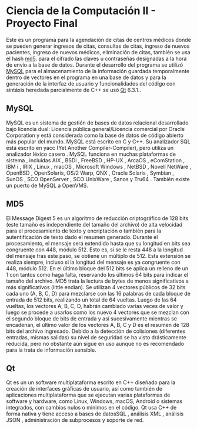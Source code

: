 # Ciencia de la Computación II - Proyecto Final
Este es un programa para la agendación de citas de centros médicos donde se pueden generar ingresos de citas, consultas de citas, ingreso de nuevos pacientes, 
ingreso de nuevos médicos, eliminación de citas, también se usa el hash [md5](#md5). para el cifrado las claves u contraseñas designadas a la hora de envío a la base de datos.
Durante el desarrollo del programa se utilizó [MySQL](#mysql) para el almacenamiento de la información guardada temporalmente dentro de vectores en el programa en una base de datos y para la generación
de la interfaz de usuario y funcionalidades del código con sintáxis heredada parcialmente de C++ se usó [Qt](#qt) 6.3.1.. 

## MySQL
MySQL es un sistema de gestión de bases de datos relacional desarrollado bajo licencia dual: Licencia pública general/Licencia comercial por Oracle Corporation 
y está considerada como la base de datos de código abierto más popular del mundo. MySQL está escrito en C y C++. Su analizador SQL está escrito en yacc (Yet Another Compiler-Compiler), pero utiliza un analizador léxico casero . MySQL funciona en muchas plataformas de sistema , incluidas AIX , BSDi , FreeBSD , HP-UX ,
ArcaOS , eComStation , IBM i , IRIX , Linux , macOS , Microsoft Windows , NetBSD , Novell NetWare , OpenBSD , OpenSolaris, OS/2 Warp, 
QNX , Oracle Solaris , Symbian , SunOS , SCO OpenServer , SCO UnixWare , Sanos y Tru64 . También existe un puerto de MySQL a OpenVMS.

## MD5
El Message Digest 5 es un algoritmo de reducción criptográfico de 128 bits (este tamaño es independiente del tamaño del archivo) de alta velocidad
para el procesamiento de texto y encriptación o también para la autentificación de texto dado el resumen generado. Durante el procesamiento, el mensaje será extendido hasta que
su longitud en bits sea congruente con 448, módulo 512. Esto es, si se le resta 448 a la longitud del mensaje tras este paso, se obtiene un múltiplo de 512. 
Esta extensión se realiza siempre, incluso si la longitud del mensaje es ya congruente con 448, módulo 512. En el último bloque del 512 bits se aplica un relleno de un 1 con tantos como haga falta, 
reservando los últimos 64 bits para indicar el tamaño del archivo. MD5 trata la lectura de bytes de menos significativos a más significativos (little endian).
Se utilizan 4 vectores públicos de 32 bits cada uno (A, B, C, D) para mezclarse con las 16 palabras de cada bloque de entrada de 512 bits, realizando un total de 64 vueltas. 
Luego de las 64 vueltas, los vectores A, B, C, D, habrán cambiado varias veces de valor y luego se procede a usarlos como los nuevo 4 vectores que se mezclan con el segundo 
bloque de bits de entrada y así sucesivamente mientras se encadenan, el último valor de los vectores A, B, C y D es el resumen de 128 bits del archivo ingresado. Debido a la detección de colisiones (diferentes entradas, mismas salidas)
su nivel de seguridad se ha visto drásticamente reducida, pero no obstante aún sigue en uso aunque no es recomendado para la trata de información sensible.

## Qt
Qt es un un software multiplataforma escrito en C++ diseñado para la creación de interfaces gráficas de usuario, así como también de aplicaciones multiplataforma que se ejecutan varias 
plataformas de software y hardware, como Linux, Windows, macOS, Android o sistemas integrados, con cambios nulos o mínimos en el código. Qt usa C++ de forma nativa y tiene acceso a bases de datosSQL , análisis XML , análisis JSON , administración de subprocesos y soporte de red.

